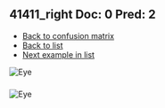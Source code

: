 ## 41411_right Doc: 0 Pred: 2
- [Back to confusion matrix](https://github.com/juliandewit/kaggle_retinopathy/blob/master/matrix.md)
- [Back to list](https://github.com/juliandewit/kaggle_retinopathy/blob/master/lists/02/list.md)
- [Next example in list](https://github.com/juliandewit/kaggle_retinopathy/blob/master/lists/02/41/41835_right.md)

![Eye](https://retinopaty.blob.core.windows.net/size1024/41411_right_0.jpeg)

### 

![Eye]()
